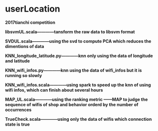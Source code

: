 # userLocation
**2017tianchi competition**

**libsvmUL.scala————tansform the raw data to libsvm format**

**SVDUL.scala————using the svd to compute PCA which reduces the dimentions of data**

**KNN_longitude_latitude.py————knn only using the data of longitude and latitude**

**KNN_wifi_infos.py————knn using the data of wifi_infos but it is running so slowly**

**KNN_wifi_infos.scala————using spark to speed up the knn of using wifi infos, which can finish about several hours**

**MAP_UL.scala————using the ranking metric ——MAP to judge the sequence of wifis of shop and behavior orderd by the number of occurrences**

**TrueCheck.scala————using only the data of wifis which connection state is true**
